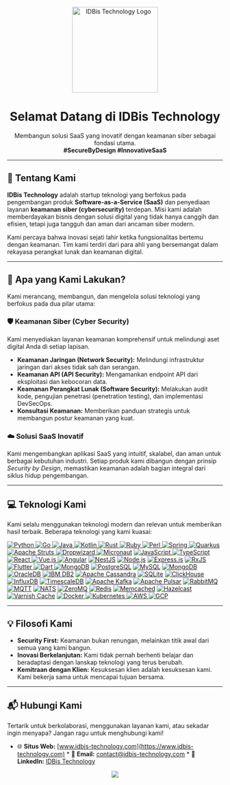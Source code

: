 <p align="center">
  <img src="https://github.com/user-attachments/assets/2666b954-2e75-4fa3-aab6-fe8484b45d7b" alt="IDBis Technology Logo" width="200"/>
</p>

<h1 align="center">Selamat Datang di IDBis Technology</h1>

<p align="center">
  Membangun solusi SaaS yang inovatif dengan keamanan siber sebagai fondasi utama.
  <br />
  <strong>#SecureByDesign #InnovativeSaaS</strong>
</p>

---

## 👋 Tentang Kami

**IDBis Technology** adalah startup teknologi yang berfokus pada pengembangan produk **Software-as-a-Service (SaaS)** dan penyediaan layanan **keamanan siber (cybersecurity)** terdepan. Misi kami adalah memberdayakan bisnis dengan solusi digital yang tidak hanya canggih dan efisien, tetapi juga tangguh dan aman dari ancaman siber modern.

Kami percaya bahwa inovasi sejati lahir ketika fungsionalitas bertemu dengan keamanan. Tim kami terdiri dari para ahli yang bersemangat dalam rekayasa perangkat lunak dan keamanan digital.

---

## 🚀 Apa yang Kami Lakukan?

Kami merancang, membangun, dan mengelola solusi teknologi yang berfokus pada dua pilar utama:

### 🛡️ Keamanan Siber (Cyber Security)
Kami menyediakan layanan keamanan komprehensif untuk melindungi aset digital Anda di setiap lapisan.
* **Keamanan Jaringan (Network Security):** Melindungi infrastruktur jaringan dari akses tidak sah dan serangan.
* **Keamanan API (API Security):** Mengamankan endpoint API dari eksploitasi dan kebocoran data.
* **Keamanan Perangkat Lunak (Software Security):** Melakukan audit kode, pengujian penetrasi (penetration testing), dan implementasi DevSecOps.
* **Konsultasi Keamanan:** Memberikan panduan strategis untuk membangun postur keamanan yang kuat.

### ☁️ Solusi SaaS Inovatif
Kami mengembangkan aplikasi SaaS yang intuitif, skalabel, dan aman untuk berbagai kebutuhan industri. Setiap produk kami dibangun dengan prinsip *Security by Design*, memastikan keamanan adalah bagian integral dari siklus hidup pengembangan.

---

## 💻 Teknologi Kami

Kami selalu menggunakan teknologi modern dan relevan untuk memberikan hasil terbaik. Beberapa teknologi yang kami kuasai:

<p align="left">
  <a href="https://www.python.org" target="_blank"><img src="https://img.shields.io/badge/Python-3776AB?style=for-the-badge&logo=python&logoColor=white" alt="Python"/> </a>
  <a href="https://golang.org" target="_blank"><img src="https://img.shields.io/badge/Go-00ADD8?style=for-the-badge&logo=go&logoColor=white" alt="Go"/> </a>
  <a href="https://www.java.com" target="_blank"><img src="https://img.shields.io/badge/Java-ED8B00?style=for-the-badge&logo=openjdk&logoColor=white" alt="Java"/> </a>
  <a href="https://kotlinlang.org" target="_blank"><img src="https://img.shields.io/badge/Kotlin-7F52FF?style=for-the-badge&logo=kotlin&logoColor=white" alt="Kotlin"/> </a>
  <a href="https://www.rust-lang.org" target="_blank"><img src="https://img.shields.io/badge/Rust-DEA584?style=for-the-badge&logo=rust&logoColor=black" alt="Rust"/> </a>
  <a href="https://www.ruby-lang.org" target="_blank"><img src="https://img.shields.io/badge/Ruby-CC342D?style=for-the-badge&logo=ruby&logoColor=white" alt="Ruby"/> </a>
  <a href="https://www.perl.org/" target="_blank"><img src="https://img.shields.io/badge/Perl-39457E?style=for-the-badge&logo=perl&logoColor=white" alt="Perl"/> </a>
  <a href="https://spring.io/" target="_blank"><img src="https://img.shields.io/badge/Spring-6DB33F?style=for-the-badge&logo=spring&logoColor=white" alt="Spring"/> </a>
  <a href="https://quarkus.io/" target="_blank"><img src="https://img.shields.io/badge/Quarkus-4695EB?style=for-the-badge&logo=quarkus&logoColor=white" alt="Quarkus"/> </a>
  <a href="https://struts.apache.org/" target="_blank"><img src="https://img.shields.io/badge/Apache_Struts-003366?style=for-the-badge&logo=apache&logoColor=white" alt="Apache Struts"/> </a>
  <a href="https://www.dropwizard.io/" target="_blank"><img src="https://img.shields.io/badge/Dropwizard-006373?style=for-the-badge&logo=java&logoColor=white" alt="Dropwizard"/> </a>
  <a href="https://micronaut.io/" target="_blank"><img src="https://img.shields.io/badge/Micronaut-2F3574?style=for-the-badge&logo=micronaut&logoColor=white" alt="Micronaut"/></a>
  <a href="https://developer.mozilla.org/en-US/docs/Web/JavaScript" target="_blank"> <img src="https://img.shields.io/badge/JavaScript-F7DF1E?style=for-the-badge&logo=javascript&logoColor=black" alt="JavaScript"/> </a>
  <a href="https://www.typescriptlang.org/" target="_blank"> <img src="https://img.shields.io/badge/TypeScript-3178C6?style=for-the-badge&logo=typescript&logoColor=white" alt="TypeScript"/> </a>
  <a href="https://reactjs.org/" target="_blank"> <img src="https://img.shields.io/badge/React-61DAFB?style=for-the-badge&logo=react&logoColor=black" alt="React"/> </a>
  <a href="https://vuejs.org/" target="_blank"> <img src="https://img.shields.io/badge/Vue.js-4FC08D?style=for-the-badge&logo=vue.js&logoColor=white" alt="Vue.js"/> </a>
  <a href="https://angular.io/" target="_blank"><img src="https://img.shields.io/badge/Angular-DD0031?style=for-the-badge&logo=angular&logoColor=white" alt="Angular"/></a>
  <a href="https://nestjs.com/" target="_blank"><img src="https://img.shields.io/badge/NestJS-E0234E?style=for-the-badge&logo=nestjs&logoColor=white" alt="NestJS"/></a>
  <a href="https://nodejs.org/" target="_blank"><img src="https://img.shields.io/badge/Node.js-339933?style=for-the-badge&logo=nodedotjs&logoColor=white" alt="Node.js"/></a>
  <a href="https://expressjs.com/" target="_blank"><img src="https://img.shields.io/badge/Express.js-000000?style=for-the-badge&logo=express&logoColor=white" alt="Express.js"/></a>
  <a href="https://rxjs.dev/" target="_blank"><img src="https://img.shields.io/badge/RxJS-B7178C?style=for-the-badge&logo=reactivex&logoColor=white" alt="RxJS"/></a>
  <a href="https://flutter.dev" target="_blank"> <img src="https://img.shields.io/badge/Flutter-02569B?style=for-the-badge&logo=flutter&logoColor=white" alt="Flutter"/> </a>
  <a href="https://dart.dev" target="_blank"> <img src="https://img.shields.io/badge/Dart-0175C2?style=for-the-badge&logo=dart&logoColor=white" alt="Dart"/> </a>
  <a href="https://www.mongodb.com/" target="_blank"><img src="https://img.shields.io/badge/MongoDB-47A248?style=for-the-badge&logo=mongodb&logoColor=white" alt="MongoDB"/></a>
  <a href="https://www.postgresql.org/" target="_blank"><img src="https://img.shields.io/badge/PostgreSQL-4169E1?style=for-the-badge&logo=postgresql&logoColor=white" alt="PostgreSQL"/></a>
  <a href="https://www.mysql.com/" target="_blank"><img src="https://img.shields.io/badge/MySQL-4479A1?style=for-the-badge&logo=mysql&logoColor=white" alt="MySQL"/></a>
  <a href="https://www.mongodb.com/" target="_blank"><img src="https://img.shields.io/badge/MongoDB-47A248?style=for-the-badge&logo=mongodb&logoColor=white" alt="MongoDB"/></a>
  <a href="https://www.oracle.com/database/" target="_blank"><img src="https://img.shields.io/badge/OracleDB-F80000?style=for-the-badge&logo=oracle&logoColor=white" alt="OracleDB"/></a>
  <a href="https://www.ibm.com/products/db2" target="_blank"><img src="https://img.shields.io/badge/IBM_DB2-052FAD?style=for-the-badge&logo=ibm&logoColor=white" alt="IBM DB2"/></a>
  <a href="https://cassandra.apache.org/" target="_blank"><img src="https://img.shields.io/badge/Cassandra-1287B1?style=for-the-badge&logo=apachecassandra&logoColor=white" alt="Apache Cassandra"/></a>
  <a href="https://www.sqlite.org/" target="_blank"><img src="https://img.shields.io/badge/SQLite-003B57?style=for-the-badge&logo=sqlite&logoColor=white" alt="SQLite"/></a>
  <a href="https://clickhouse.com/" target="_blank"><img src="https://img.shields.io/badge/ClickHouse-FFCC00?style=for-the-badge&logo=clickhouse&logoColor=black" alt="ClickHouse"/></a>
  <a href="https://www.influxdata.com/" target="_blank"><img src="https://img.shields.io/badge/InfluxDB-22ADF6?style=for-the-badge&logo=influxdb&logoColor=white" alt="InfluxDB"/></a>
  <a href="https://www.timescale.com/" target="_blank"><img src="https://img.shields.io/badge/Timescale-FF8800?style=for-the-badge&logo=timescale&logoColor=white" alt="TimescaleDB"/></a>
  <a href="https://kafka.apache.org/" target="_blank"><img src="https://img.shields.io/badge/Kafka-231F20?style=for-the-badge&logo=apachekafka&logoColor=white" alt="Apache Kafka"/></a>
  <a href="https://pulsar.apache.org/" target="_blank"><img src="https://img.shields.io/badge/Apache_Pulsar-188FFF?style=for-the-badge&logo=apachespark&logoColor=white" alt="Apache Pulsar"/></a>
  <a href="https://www.rabbitmq.com/" target="_blank"><img src="https://img.shields.io/badge/RabbitMQ-FF6600?style=for-the-badge&logo=rabbitmq&logoColor=white" alt="RabbitMQ"/></a>
  <a href="https://mqtt.org/" target="_blank"><img src="https://img.shields.io/badge/MQTT-6002EE?style=for-the-badge&logo=mqtt&logoColor=white" alt="MQTT"/></a>
  <a href="https://nats.io/" target="_blank"><img src="https://img.shields.io/badge/NATS-3C9BF4?style=for-the-badge&logo=nats&logoColor=white" alt="NATS"/></a>
  <a href="https://zeromq.org/" target="_blank"><img src="https://img.shields.io/badge/ZeroMQ-E63E30?style=for-the-badge&logo=zeromq&logoColor=white" alt="ZeroMQ"/></a>
  <a href="https://redis.io/" target="_blank"><img src="https://img.shields.io/badge/Redis-DC382D?style=for-the-badge&logo=redis&logoColor=white" alt="Redis"/></a>
  <a href="https://memcached.org/" target="_blank"><img src="https://img.shields.io/badge/Memcached-66CC99?style=for-the-badge&logo=memcached&logoColor=white" alt="Memcached"/></a>
  <a href="https://hazelcast.com/" target="_blank"><img src="https://img.shields.io/badge/Hazelcast-0079C1?style=for-the-badge&logo=hazelcast&logoColor=white" alt="Hazelcast"/></a>
  <a href="https://www.varnish-cache.org/" target="_blank"><img src="https://img.shields.io/badge/Varnish-3498DB?style=for-the-badge&logo=varnish&logoColor=white" alt="Varnish Cache"/></a>
  <a href="https://www.docker.com/" target="_blank"> <img src="https://img.shields.io/badge/Docker-2496ED?style=for-the-badge&logo=docker&logoColor=white" alt="Docker"/> </a>
  <a href="https://kubernetes.io" target="_blank"> <img src="https://img.shields.io/badge/Kubernetes-326CE5?style=for-the-badge&logo=kubernetes&logoColor=white" alt="Kubernetes"/> </a>
  <a href="https://aws.amazon.com" target="_blank"> <img src="https://img.shields.io/badge/AWS-232F3E?style=for-the-badge&logo=amazon-aws&logoColor=white" alt="AWS"/> </a>
  <a href="https://cloud.google.com/" target="_blank"><img src="https://img.shields.io/badge/Google_Cloud-4285F4?style=for-the-badge&logo=google-cloud&logoColor=white" alt="GCP"/></a>
</p>

---

## 💡 Filosofi Kami

* **Security First:** Keamanan bukan renungan, melainkan titik awal dari semua yang kami bangun.
* **Inovasi Berkelanjutan:** Kami tidak pernah berhenti belajar dan beradaptasi dengan lanskap teknologi yang terus berubah.
* **Kemitraan dengan Klien:** Kesuksesan klien adalah kesuksesan kami. Kami bekerja sama untuk mencapai tujuan bersama.

---

## 📬 Hubungi Kami

Tertarik untuk berkolaborasi, menggunakan layanan kami, atau sekadar ingin menyapa? Jangan ragu untuk menghubungi kami!

* 🌐 **Situs Web:** [www.idbis-technology.com](https://www.idbis-technology.com) * 📧 **Email:** [contact@idbis-technology.com](mailto:contact@idbis-technology.com) * 🔗 **LinkedIn:** [IDBis Technology](https://www.linkedin.com/company/idbis-technology) <br/>

<p align="center">
  <a href="https://github.com/idbis-technology">
    <img src="https://github-readme-stats.vercel.app/api?username=idbis-technology&show_icons=true&theme=tokyonight&include_all_commits=true&count_private=true"/>
  </a>
</p>
